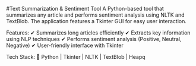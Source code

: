 #Text Summarization & Sentiment Tool
A Python-based tool that summarizes any article and performs sentiment analysis using NLTK and TextBlob. The application features a Tkinter GUI for easy user interaction.

Features:
✔ Summarizes long articles efficiently
✔ Extracts key information using NLP techniques
✔ Performs sentiment analysis (Positive, Neutral, Negative)
✔ User-friendly interface with Tkinter

Tech Stack:
🔹 Python | Tkinter | NLTK | TextBlob | Heapq
